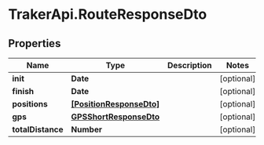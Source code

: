 # TrakerApi.RouteResponseDto

## Properties

Name | Type | Description | Notes
------------ | ------------- | ------------- | -------------
**init** | **Date** |  | [optional] 
**finish** | **Date** |  | [optional] 
**positions** | [**[PositionResponseDto]**](PositionResponseDto.md) |  | [optional] 
**gps** | [**GPSShortResponseDto**](GPSShortResponseDto.md) |  | [optional] 
**totalDistance** | **Number** |  | [optional] 


